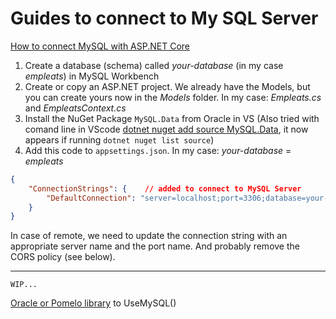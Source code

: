 # Guides to connect to My SQL Server

[How to connect MySQL with ASP.NET Core](https://www.c-sharpcorner.com/article/how-to-connect-mysql-with-asp-net-core/)

1. Create a database (schema) called _your-database_ (in my case _empleats_) in MySQL Workbench
2. Create or copy an ASP.NET project. We already have the Models, but you can create yours now in the _Models_ folder. In my case: _Empleats.cs_ and _EmpleatsContext.cs_
3. Install the NuGet Package `MySQL.Data` from Oracle in VS (Also tried with comand line in VScode [dotnet nuget add source MySQL.Data](https://docs.microsoft.com/en-us/dotnet/core/tools/dotnet-nuget-add-source), it now appears if running `dotnet nuget list source`)
4. Add this code to `appsettings.json`. In my case: _your-database_ = _empleats_
```json
{
    "ConnectionStrings": {    // added to connect to MySQL Server
        "DefaultConnection": "server=localhost;port=3306;database=your-database;user=root;password=your-pwd"
    }
}
```
In case of remote, we need to update the connection string with an appropriate server name and the port name. And probably remove the CORS policy (see below).

---

`WIP...`

[Oracle or Pomelo library](https://dev.to/ruben_j/using-mysql-with-entity-framework-core-and-asp-net-core-1010) to UseMySQL()